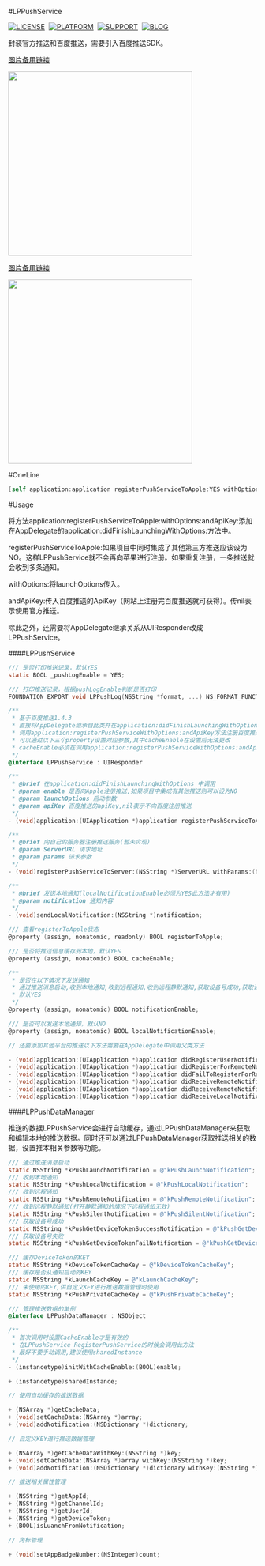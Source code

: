 #LPPushService

[![LICENSE](https://img.shields.io/badge/license-MIT-green.svg?style=flat)](https://raw.githubusercontent.com/xiaofei86/LPPushService/master/LICENSE)&nbsp;
[![PLATFORM](https://img.shields.io/cocoapods/p/LPPushService.svg?style=flat)](https://developer.apple.com/library/ios/navigation/)&nbsp;
[![SUPPORT](https://img.shields.io/badge/support-iOS%207%2B%20-blue.svg?style=flat)](https://en.wikipedia.org/wiki/IOS_7)&nbsp;
[![BLOG](https://img.shields.io/badge/blog-xuyafei.cn-orange.svg?style=flat)](http://xuyafei.cn)&nbsp;

封装官方推送和百度推送，需要引入百度推送SDK。

[图片备用链接](http://e.picphotos.baidu.com/album/s%3D680%3Bq%3D90/sign=7968d36a27a446237acaa66aa8190333/4034970a304e251f81804de8a086c9177f3e53ae.jpg)

<img src = "https://github.com/xiaofei86/LPPushService/raw/master/Images/1.png" width = 373>

[图片备用链接](http://e.picphotos.baidu.com/album/s%3D680%3Bq%3D90/sign=a7ed031dffdcd100c99cfb2942b0362d/08f790529822720e90d94bea7ccb0a46f21fab8f.jpg)

<img src = "https://github.com/xiaofei86/LPPushService/raw/master/Images/2.png" width = 373>

#OneLine

```objective-c
[self application:application registerPushServiceToApple:YES withOptions:launchOptions andApiKey:kPushApiKey];
```
 
#Usage

将方法application:registerPushServiceToApple:withOptions:andApiKey:添加在AppDelegate的application:didFinishLaunchingWithOptions:方法中。
 
registerPushServiceToApple:如果项目中同时集成了其他第三方推送应该设为NO。这样LPPushService就不会再向苹果进行注册。如果重复注册，一条推送就会收到多条通知。
 
withOptions:将launchOptions传入。
 
andApiKey:传入百度推送的ApiKey（网站上注册完百度推送就可获得）。传nil表示使用官方推送。
 
除此之外，还需要将AppDelegate继承关系从UIResponder改成LPPushService。
 
####LPPushService

```objective-c
/// 是否打印推送记录，默认YES
static BOOL _pushLogEnable = YES;

/// 打印推送记录，根据pushLogEnable判断是否打印
FOUNDATION_EXPORT void LPPushLog(NSString *format, ...) NS_FORMAT_FUNCTION(1,2);

/**
 * 基于百度推送1.4.3
 * 直接将AppDelegate继承自此类并在application:didFinishLaunchingWithOptions:中
 * 调用application:registerPushServiceWithOptions:andApiKey方法注册百度推送后即可使用
 * 可以通过以下三个property设置对应参数,其中cacheEnable在设置后无法更改
 * cacheEnable必须在调用application:registerPushServiceWithOptions:andApiKey方法前设置
 */
@interface LPPushService : UIResponder

/**
 * @brief 在application:didFinishLaunchingWithOptions 中调用
 * @param enable 是否向Apple注册推送,如果项目中集成有其他推送则可以设为NO
 * @param launchOptions 启动参数
 * @param apiKey 百度推送的apiKey,nil表示不向百度注册推送
 */
- (void)application:(UIApplication *)application registerPushServiceToApple:(BOOL)enable withOptions:(NSDictionary *)launchOptions andApiKey:(NSString *)apiKey;

/**
 * @brief 向自己的服务器注册推送服务(暂未实现)
 * @param ServerURL 请求地址
 * @param params 请求参数
 */
- (void)registerPushServiceToServer:(NSString *)ServerURL withParams:(NSDictionary *)params;

/**
 * @brief 发送本地通知(localNotificationEnable必须为YES此方法才有用)
 * @param notification 通知内容
 */
- (void)sendLocalNotification:(NSString *)notification;

/// 查看registerToApple状态
@property (assign, nonatomic, readonly) BOOL registerToApple;

/// 是否将推送信息缓存到本地，默认YES
@property (assign, nonatomic) BOOL cacheEnable;

/**
 * 是否在以下情况下发送通知
 * 通过推送消息启动,收到本地通知,收到远程通知,收到远程静默通知,获取设备号成功,获取设备号失败
 * 默认YES
 */
@property (assign, nonatomic) BOOL notificationEnable;

/// 是否可以发送本地通知，默认NO
@property (assign, nonatomic) BOOL localNotificationEnable;

// 还要添加其他平台的推送以下方法需要在AppDelegate中调用父类方法

- (void)application:(UIApplication *)application didRegisterUserNotificationSettings:(UIUserNotificationSettings *)notificationSettings;
- (void)application:(UIApplication *)application didRegisterForRemoteNotificationsWithDeviceToken:(NSData *)deviceToken;
- (void)application:(UIApplication *)application didFailToRegisterForRemoteNotificationsWithError:(NSError *)error;
- (void)application:(UIApplication *)application didReceiveRemoteNotification:(NSDictionary *)userInfo;
- (void)application:(UIApplication *)application didReceiveRemoteNotification:(NSDictionary *)userInfo fetchCompletionHandler:(void (^)(UIBackgroundFetchResult))completionHandler;
- (void)application:(UIApplication *)application didReceiveLocalNotification:(UILocalNotification *)notification;
```
 
####LPPushDataManager

推送的数据LPPushService会进行自动缓存，通过LPPushDataManager来获取和编辑本地的推送数据。同时还可以通过LPPushDataManager获取推送相关的数据，设置推本相关参数等功能。

```objective-c
/// 通过推送消息启动
static NSString *kPushLaunchNotification = @"kPushLaunchNotification";
/// 收到本地通知
static NSString *kPushLocalNotification = @"kPushLocalNotification";
/// 收到远程通知
static NSString *kPushRemoteNotification = @"kPushRemoteNotification";
/// 收到远程静默通知(打开静默通知的情况下远程通知无效)
static NSString *kPushSilentNotification = @"kPushSilentNotification";
/// 获取设备号成功
static NSString *kPushGetDeviceTokenSuccessNotification = @"kPushGetDeviceTokenSuccessNotification";
/// 获取设备号失败
static NSString *kPushGetDeviceTokenFailNotification = @"kPushGetDeviceTokenFailNotification";

/// 缓存DeviceToken的KEY
static NSString *kDeviceTokenCacheKey = @"kDeviceTokenCacheKey";
/// 缓存是否从通知启动的KEY
static NSString *kLaunchCacheKey = @"kLaunchCacheKey";
/// 未使用的KEY,供自定义KEY进行推送数据管理时使用
static NSString *kPushPrivateCacheKey = @"kPushPrivateCacheKey";

/// 管理推送数据的单例
@interface LPPushDataManager : NSObject

/**
 * 首次调用时设置CacheEnable才是有效的
 * 在LPPushService RegisterPushService的时候会调用此方法
 * 最好不要手动调用,建议使用sharedInstance
 */
- (instancetype)initWithCacheEnable:(BOOL)enable;

+ (instancetype)sharedInstance;

// 使用自动缓存的推送数据

+ (NSArray *)getCacheData;
+ (void)setCacheData:(NSArray *)array;
+ (void)addNotification:(NSDictionary *)dictionary;

// 自定义KEY进行推送数据管理

+ (NSArray *)getCacheDataWithKey:(NSString *)key;
+ (void)setCacheData:(NSArray *)array withKey:(NSString *)key;
+ (void)addNotification:(NSDictionary *)dictionary withKey:(NSString *)key;

// 推送相关属性管理

+ (NSString *)getAppId;
+ (NSString *)getChannelId;
+ (NSString *)getUserId;
+ (NSString *)getDeviceToken;
+ (BOOL)isLuanchFromNotification;

// 角标管理

+ (void)setAppBadgeNumber:(NSInteger)count;
```